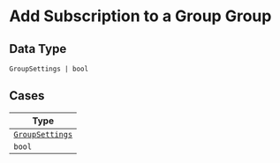 
# Add Subscription to a Group Group

## Data Type

`GroupSettings | bool`

## Cases

| Type |
|  --- |
| [`GroupSettings`](../../../doc/models/group-settings.md) |
| `bool` |


